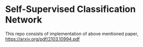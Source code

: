 # Self-Supervised Classification Network

This repo consists of implementation of above mentioned paper, https://arxiv.org/pdf/2103.10994.pdf
